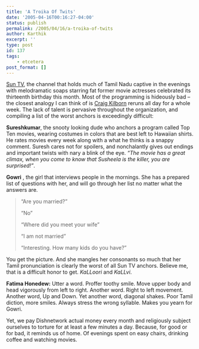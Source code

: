 ```yaml
---
title: 'A Troika Of Twits'
date: '2005-04-16T00:16:27-04:00'
status: publish
permalink: /2005/04/16/a-troika-of-twits
author: Karthik
excerpt: ''
type: post
id: 137
tags:
    - etcetera
post_format: []
---
```

[Sun TV](http://www.sunnt.com/), the channel that holds much of Tamil Nadu captive in the evenings with melodramatic soaps starring fat former movie actresses celebrated its thirteenth birthday this month. Most of the programming is hideously bad – the closest analogy I can think of is [Craig Kilborn](http://www.cbs.com/latenight/latelate/) reruns all day for a whole week. The lack of talent is pervasive throughout the organization, and compiling a list of the worst anchors is exceedingly difficult:

**Sureshkumar**, the snooty looking dude who anchors a program called Top Ten movies, wearing costumes in colors that are best left to Hawaiian shirts. He rates movies every week along with a what he thinks is a snappy comment. Suresh cares not for spoilers, and nonchalantly gives out endings and important twists with nary a blink of the eye. *“The movie has a great climax, when you come to know that Susheela is the killer, you are surprised!”*.

**Gowri** , the girl that interviews people in the mornings. She has a prepared list of questions with her, and will go through her list no matter what the answers are.

> “Are you married?”
> 
> “No”
> 
> “Where did you meet your wife”
> 
> “I am not married”
> 
> “Interesting. How many kids do you have?”

You get the picture. And she mangles her consonants so much that her Tamil pronunciation is clearly the worst of all Sun TV anchors. Believe me, that is a difficult honor to get. *KaLLoori* and *KaLLvi*.

**Fatima Honedew:** Utter a word. Proffer toothy smile. Move upper body and head vigorously from left to right. Another word. Right to left movement. Another word, Up and Down. Yet another word, diagonal shakes. Poor Tamil diction, more smiles. Always stress the wrong syllable. Makes you yearn for Gowri.

Yet, we pay Dishnetwork actual money every month and religiously subject ourselves to torture for at least a few minutes a day. Because, for good or for bad, it reminds us of home. Of evenings spent on easy chairs, drinking coffee and watching movies.